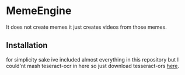 # MemeEngine

It does not create memes it just creates videos from those memes.

## Installation

for simplicity sake ive included almost everything in this repository but I could'nt mash teseract-ocr in here so just download tesseract-ors [here](https://github.com/UB-Mannheim/tesseract/wiki).
